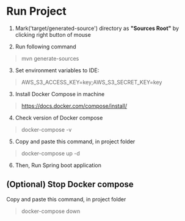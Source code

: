 # Run Project

1. Mark('target/generated-source') directory as **"Sources Root"** by clicking right button of mouse


2. Run following command

> mvn generate-sources

3. Set environment variables to IDE:

> AWS_S3_ACCESS_KEY=key;AWS_S3_SECRET_KEY=key

3. Install Docker Compose in machine

> https://docs.docker.com/compose/install/

4. Check version of Docker compose 

> docker-compose -v

5. Copy and paste this command, in project folder

> docker-compose up -d

6. Then, Run Spring boot application

## (Optional) Stop Docker compose

Copy and paste this command, in project folder

> docker-compose down